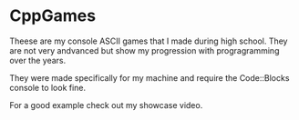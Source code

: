 # CppGames
Theese are my console ASCII games that I made during high school. They are not very andvanced but show my progression with progragramming over the years.

They were made specifically for my machine and require the Code::Blocks console to look fine.

For a good example check out my showcase video.
